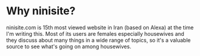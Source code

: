 # Why ninisite?
ninisite.com is 15th most viewed website in Iran (based on Alexa) at the time I'm writing this. Most of its users are females especially housewives and they discuss about many things in a wide range of topics, so it's a valuable source to see what's going on among housewives.
